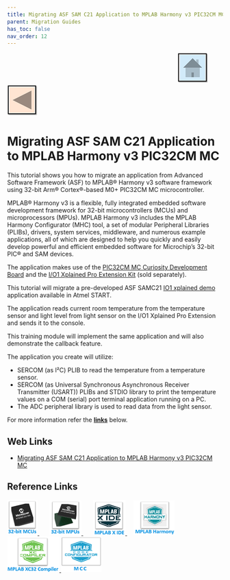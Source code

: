 ```yaml
---
title: Migrating ASF SAM C21 Application to MPLAB Harmony v3 PIC32CM MC
parent: Migration Guides
has_toc: false
nav_order: 12
---
```


&nbsp;&nbsp;&nbsp;&nbsp;&nbsp;&nbsp;&nbsp;&nbsp;&nbsp;&nbsp;&nbsp;&nbsp;&nbsp;&nbsp;&nbsp;&nbsp;&nbsp;&nbsp;&nbsp;&nbsp;&nbsp;&nbsp;&nbsp;&nbsp;&nbsp;&nbsp;&nbsp;&nbsp; &nbsp;&nbsp;&nbsp;&nbsp;&nbsp;&nbsp;&nbsp;&nbsp;&nbsp;&nbsp;&nbsp;&nbsp;&nbsp;&nbsp;&nbsp;&nbsp;&nbsp;&nbsp;&nbsp;&nbsp;&nbsp;&nbsp;&nbsp;&nbsp;&nbsp;&nbsp;&nbsp;&nbsp;&nbsp;&nbsp;&nbsp;&nbsp;&nbsp;&nbsp;&nbsp;&nbsp;&nbsp;&nbsp;&nbsp;&nbsp;&nbsp;&nbsp;&nbsp;&nbsp;&nbsp;&nbsp;&nbsp;&nbsp;&nbsp;&nbsp;&nbsp;&nbsp;&nbsp;&nbsp;&nbsp;&nbsp;&nbsp;&nbsp;&nbsp;&nbsp;&nbsp;&nbsp;&nbsp;&nbsp;&nbsp;&nbsp;&nbsp;&nbsp;&nbsp;&nbsp;&nbsp;&nbsp;[<img src="../../r_images/quick_home.png" title="Home">](../../../readme.md) [<img src="../../r_images/quick_back.png"  title="Back">](../readme.md)
# Migrating ASF SAM C21 Application to MPLAB Harmony v3 PIC32CM MC

This tutorial shows you how to migrate an application from Advanced Software Framework (ASF) to MPLAB® Harmony v3 software framework using 32-bit Arm® Cortex®-based M0+ PIC32CM MC microcontroller.

MPLAB® Harmony v3 is a flexible, fully integrated embedded software development framework for 32-bit microcontrollers (MCUs) and microprocessors (MPUs). MPLAB Harmony v3 includes the MPLAB Harmony Configurator (MHC) tool, a set of modular Peripheral Libraries (PLIBs), drivers, system services, middleware, and numerous example applications, all of which are designed to help you quickly and easily develop powerful and efficient embedded software for Microchip’s 32-bit PIC® and SAM devices.

The application makes use of the [PIC32CM MC Curiosity Development Board](https://www.microchip.com/developmenttools/ProductDetails/EV15N46A) and the [I/O1 Xplained Pro Extension Kit](https://microchipdeveloper.com/boards:sam-l10-xpro#io1-xpro-extension) (sold separately).

This tutorial will migrate a pre-developed ASF SAMC21 [IO1 xplained demo](https://start.atmel.com/#examples/SAMC21XplainedPro/io/IO1/xplained/demo) application available in Atmel START.

The application reads current room temperature from the temperature sensor and light level from light sensor on the I/O1 Xplained Pro Extension and sends it to the console.

This training module will implement the same application and will also demonstrate the callback feature.

The application you create will utilize:

- SERCOM (as I²C) PLIB to read the temperature from a temperature sensor.
- SERCOM (as Universal Synchronous Asynchronous Receiver Transmitter (USART)) PLIBs and STDIO library to print the temperature values on a COM (serial) port terminal application running on a PC.
- The ADC peripheral library is used to read data from the light sensor.

For more information refer the **[links](#Web-Links)** below.

## <a id="Web-Links"> </a>
## Web Links

- <a href="https://microchipdeveloper.com/harmony3:migrate-asf-samc21-application-to-harmony3" target="_blank">Migrating ASF SAM C21 Application to MPLAB Harmony v3 PIC32CM MC</a>


## Reference Links
[<a href="https://www.microchip.com/design-centers/32-bit" target="_blank"> <img src="../../r_images/32_bit_mcus.png"> </a>]()  &nbsp; &nbsp; &nbsp; [<a href="https://www.microchip.com/design-centers/32-bit-mpus" target="_blank"> <img src="../../r_images/32_bit_mpus.png"> </a>]()  &nbsp; &nbsp; &nbsp; [<a href="https://www.microchip.com/mplab/mplab-x-ide" target="_blank"> <img src="../../r_images/mplab_x_ide.png"> </a>]()  &nbsp; &nbsp; [<a href="https://www.microchip.com/mplab/mplab-harmony" target="_blank"> <img src="../../r_images/mplab_harmony.png"> </a>]() [<a href="https://www.microchip.com/mplab/compilers" target="_blank"> <img src="../../r_images/mplab_compiler.png"> </a>]() [<a href="https://www.microchip.com/en-us/tools-resources/configure/mplab-code-configurator" target="_blank"> <img src="../../r_images/mcc_harmony.png"> </a>]()  
